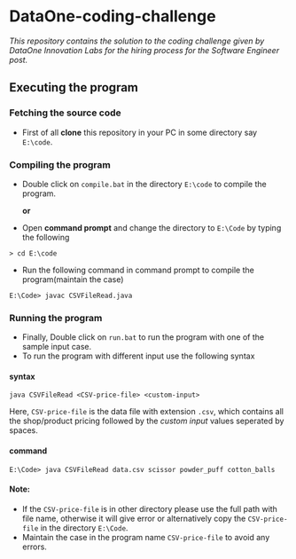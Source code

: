 # DataOne-coding-challenge
*This repository contains the solution to the coding challenge given by DataOne Innovation Labs for the hiring process for the Software Engineer post.*

## Executing the program

### Fetching the source code
* First of all **clone** this repository in your PC in some directory say `E:\code`.

### Compiling the program
* Double click on `compile.bat` in the directory `E:\code` to compile the program.

	**or**

* Open **command prompt** and change the directory to `E:\Code` by typing the following
````
> cd E:\code
````
* Run the following command in command prompt to compile the program(maintain the case)
````
E:\Code> javac CSVFileRead.java
````

### Running the program
* Finally, Double click on `run.bat` to run the program with one of the sample input case.
* To run the program with different input use the following syntax
#### syntax
````
java CSVFileRead <CSV-price-file> <custom-input>
````
Here, `CSV-price-file` is the data file with extension `.csv`, which contains all the shop/product pricing followed by the _custom input_ values seperated by spaces.

#### command
````
E:\Code> java CSVFileRead data.csv scissor powder_puff cotton_balls
````
#### Note:
* If the `CSV-price-file` is in other directory please use the full path with file name, otherwise it will give error or alternatively copy the `CSV-price-file` in the directory `E:\Code`.
* Maintain the case in the program name `CSV-price-file` to avoid any errors.